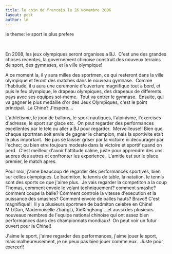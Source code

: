 ```yaml
---
title: le coin de francais le 26 Novembre 2006  
layout: post
author: lm
---
```

<p>le theme: le sport le plus prefere</p>
<p>&#160;</p>
<p>En 2008, les jeux olympiques seront organises a BJ.  C&#39;est une des grandes choses recentes, la governement chinoise construit des nouveux terrains de sport, des gymnases, et la ville olympique!</p>
<p>A ce moment la, il y aura milles des sportmen, ce qui resteront dans la ville olympique et feront des matches dans le nouveau gymnase.  Comme l&#39;habitude, il u aura une ceremonie d&#39;ouverture magnifique tout a bord, et puis le feu olympique, le drapeau olympiques, des drapeaux de differents pays avec ses equipes soi-meme.  Tout va entrer le gymnase.  Ensuite, qui va gagner le plus medaille d&#39;or des Jeux Olympiques, c&#39;est le point principal.  La Chine? J&#39;espere....</p>
<p>L&#39;athletisme, le joux de ballons, le sport nautiques, l&#39;alpinisme, l&#39;exercises d&#39;adresse, le sport sur glace etc.  On peut regarder des performances excellentes par le tele ou aller a BJ pour regarder.  Merveilleuse!! Bien que chaque sportman soit envie de gagner le champion, mais la sportivite etait le plus important.  Ne pas se laisser griser par la victoire ni decourager par l&#39;echec; ou bien etre toujours modeste dans la victoire et sportif quand on perd.  C&#39;est meilleur d&#39;avoir l&#39;attitude calme, juste pour apprendre des uns aupres des autres et confronter les experience.  L&#39;amitie est sur le place premier, le match apres.</p>
<p>Pour moi, j&#39;aime beaucoup de regarder des performances sportives, bien sur celles olympiques. Le badmiton, le tennis de table, la natation, le tennis sont des sports ce que j&#39;aime plus.  Je vais regarder la competiton a la coup Thomas, comment envoie le volant techniquement? comment smashe? comment coupe la balle? Comment controle la vitesse d&#39;execution et la puissance des smashes? Comment envoie de balles hauts? Bravo!! C&#39;est magnifique!!  Il y a plusieurs sportmen de badmiton celebre en Chine! M.LiDan, Mademoiselle ZhangLi, XieXingFang... et aussi des plusieurs nouveaux membres de l&#39;equipe national chinoise qui ont assez bien performances dans des championnats mondiaux!  On peut voir un futur ouvert pour la Chine!!</p>
<p>J&#39;aime le sport, j&#39;aime regarder des performances, j&#39;aime jouer le sport, mais malheureusement, je ne peux pas bien jouer comme eux.  Juste pour exercer!!</p>
